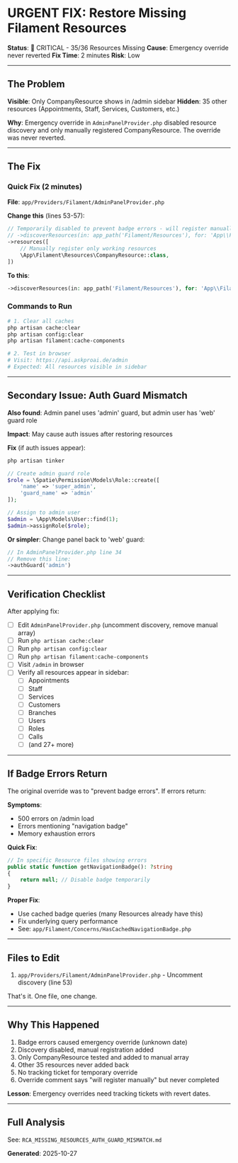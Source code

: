 # URGENT FIX: Restore Missing Filament Resources

**Status**: 🔴 CRITICAL - 35/36 Resources Missing
**Cause**: Emergency override never reverted
**Fix Time**: 2 minutes
**Risk**: Low

---

## The Problem

**Visible**: Only CompanyResource shows in /admin sidebar
**Hidden**: 35 other resources (Appointments, Staff, Services, Customers, etc.)

**Why**:
Emergency override in `AdminPanelProvider.php` disabled resource discovery and only manually registered CompanyResource. The override was never reverted.

---

## The Fix

### Quick Fix (2 minutes)

**File**: `app/Providers/Filament/AdminPanelProvider.php`

**Change this** (lines 53-57):
```php
// Temporarily disabled to prevent badge errors - will register manually
// ->discoverResources(in: app_path('Filament/Resources'), for: 'App\\Filament\\Resources')
->resources([
    // Manually register only working resources
    \App\Filament\Resources\CompanyResource::class,
])
```

**To this**:
```php
->discoverResources(in: app_path('Filament/Resources'), for: 'App\\Filament\\Resources')
```

### Commands to Run

```bash
# 1. Clear all caches
php artisan cache:clear
php artisan config:clear
php artisan filament:cache-components

# 2. Test in browser
# Visit: https://api.askproai.de/admin
# Expected: All resources visible in sidebar
```

---

## Secondary Issue: Auth Guard Mismatch

**Also found**: Admin panel uses 'admin' guard, but admin user has 'web' guard role

**Impact**: May cause auth issues after restoring resources

**Fix** (if auth issues appear):

```bash
php artisan tinker
```

```php
// Create admin guard role
$role = \Spatie\Permission\Models\Role::create([
    'name' => 'super_admin',
    'guard_name' => 'admin'
]);

// Assign to admin user
$admin = \App\Models\User::find(1);
$admin->assignRole($role);
```

**Or simpler**: Change panel back to 'web' guard:

```php
// In AdminPanelProvider.php line 34
// Remove this line:
->authGuard('admin')
```

---

## Verification Checklist

After applying fix:

- [ ] Edit `AdminPanelProvider.php` (uncomment discovery, remove manual array)
- [ ] Run `php artisan cache:clear`
- [ ] Run `php artisan config:clear`
- [ ] Run `php artisan filament:cache-components`
- [ ] Visit `/admin` in browser
- [ ] Verify all resources appear in sidebar:
  - [ ] Appointments
  - [ ] Staff
  - [ ] Services
  - [ ] Customers
  - [ ] Branches
  - [ ] Users
  - [ ] Roles
  - [ ] Calls
  - [ ] (and 27+ more)

---

## If Badge Errors Return

The original override was to "prevent badge errors". If errors return:

**Symptoms**:
- 500 errors on /admin load
- Errors mentioning "navigation badge"
- Memory exhaustion errors

**Quick Fix**:
```php
// In specific Resource files showing errors
public static function getNavigationBadge(): ?string
{
    return null; // Disable badge temporarily
}
```

**Proper Fix**:
- Use cached badge queries (many Resources already have this)
- Fix underlying query performance
- See: `app/Filament/Concerns/HasCachedNavigationBadge.php`

---

## Files to Edit

1. `app/Providers/Filament/AdminPanelProvider.php` - Uncomment discovery (line 53)

That's it. One file, one change.

---

## Why This Happened

1. Badge errors caused emergency override (unknown date)
2. Discovery disabled, manual registration added
3. Only CompanyResource tested and added to manual array
4. Other 35 resources never added back
5. No tracking ticket for temporary override
6. Override comment says "will register manually" but never completed

**Lesson**: Emergency overrides need tracking tickets with revert dates.

---

## Full Analysis

See: `RCA_MISSING_RESOURCES_AUTH_GUARD_MISMATCH.md`

**Generated**: 2025-10-27
